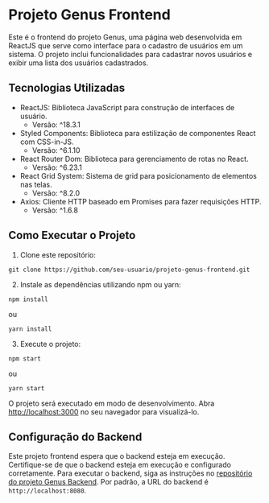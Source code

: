 # Projeto Genus Frontend

Este é o frontend do projeto Genus, uma página web desenvolvida em ReactJS que serve como interface para o cadastro de usuários em um sistema. O projeto inclui funcionalidades para cadastrar novos usuários e exibir uma lista dos usuários cadastrados.

## Tecnologias Utilizadas

- ReactJS: Biblioteca JavaScript para construção de interfaces de usuário.
  - Versão: ^18.3.1
- Styled Components: Biblioteca para estilização de componentes React com CSS-in-JS.
  - Versão: ^6.1.10
- React Router Dom: Biblioteca para gerenciamento de rotas no React.
  - Versão: ^6.23.1
- React Grid System: Sistema de grid para posicionamento de elementos nas telas.
  - Versão: ^8.2.0
- Axios: Cliente HTTP baseado em Promises para fazer requisições HTTP.
  - Versão: ^1.6.8

## Como Executar o Projeto

1. Clone este repositório:

```
git clone https://github.com/seu-usuario/projeto-genus-frontend.git
```

2. Instale as dependências utilizando npm ou yarn:

```
npm install
```
  ou
```
yarn install
```

3. Execute o projeto:

```
npm start
```
  ou
```
yarn start
```

O projeto será executado em modo de desenvolvimento. Abra [http://localhost:3000](http://localhost:3000) no seu navegador para visualizá-lo.

## Configuração do Backend

Este projeto frontend espera que o backend esteja em execução. Certifique-se de que o backend esteja em execução e configurado corretamente. Para executar o backend, siga as instruções no [repositório do projeto Genus Backend](https://github.com/pedroquintao/projeto-genus-backend). Por padrão, a URL do backend é `http://localhost:8080`.


